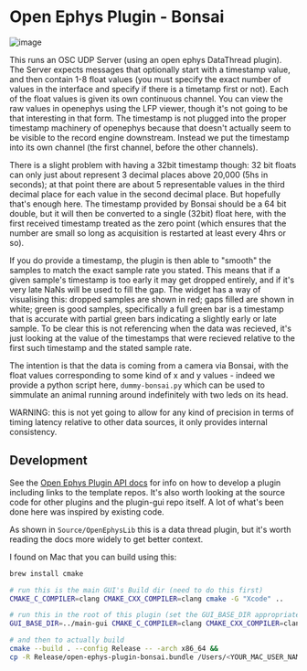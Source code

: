 # Open Ephys Plugin - Bonsai

![image](https://github.com/user-attachments/assets/25d66467-8fc4-40d6-a082-40c90fecc8d6)

This runs an OSC UDP Server (using an open ephys DataThread plugin). The Server expects messages that optionally start with a timestamp value, and then contain 1-8 float values
(you must specify the exact number of values in the interface and specify if there is a timetamp first or not). Each of the float values is given its own continuous channel.
You can view the raw values in openephys using the LFP viewer, though it's not going to be that interesting in that form. The timestamp is not plugged into the proper timestamp
machinery of openephys because that doesn't actually seem to be visible to the record engine downstream. Instead we put the timestamp into its own channel (the first channel,
before the other channels).

There is a slight problem with having a 32bit timestamp though:  32 bit floats can only just about represent 3 decimal places above 20,000 (5hs in seconds); at that point there are
about 5 representable values in the third decimal place for each value in the second decimal place. But hopefully that's enough here. The timestamp provided by Bonsai should be
a 64 bit double, but it will then be converted to a single (32bit) float here, with the first received timestamp treated as the zero point (which ensures that the number are small
so long as acquisition is restarted at least every 4hrs or so).

If you do provide a timestamp, the plugin is then able to "smooth" the samples to match the exact sample rate you stated. This means that if a given sample's timestamp is too early
it may get dropped entirely, and if it's very late NaNs will be used to fill the gap. The widget has a way of visualising this: dropped samples are shown in red; gaps filled are
shown in white; green is good samples, specifically a full green bar is a timestamp that is accurate with partial green bars indicating a slightly early or late sample.  To be clear
this is not referencing when the data was recieved, it's just looking at the value of the timestamps that were recieved relative to the first such timestamp and the stated sample rate.

The intention is that the data is coming from a camera via Bonsai, with the float values corresponding to some kind of x and y values - indeed we provide a python script here,
`dummy-bonsai.py` which can be used to simmulate an animal running around indefinitely with two leds on its head.

WARNING: this is not yet going to allow for any kind of precision in terms of timing latency relative to other data sources, it only provides internal consistency.


## Development

See the [Open Ephys Plugin API docs](https://open-ephys.github.io/gui-docs/Developer-Guide/Open-Ephys-Plugin-API/index.html) for info on how to develop a plugin
including links to the template repos. It's also worth looking at the source code for other plugins and the plugin-gui repo itself. A lot of what's been done here was
inspired by existing code.

As shown in `Source/OpenEphysLib` this is a data thread plugin, but it's worth reading the docs more widely to get better context.

I found on Mac that you can build using this:

```bash
brew install cmake

# run this is the main GUI's Build dir (need to do this first)
CMAKE_C_COMPILER=clang CMAKE_CXX_COMPILER=clang cmake -G "Xcode" ..

# run this in the root of this plugin (set the GUI_BASE_DIR appropriately)
GUI_BASE_DIR=../main-gui CMAKE_C_COMPILER=clang CMAKE_CXX_COMPILER=clang cmake -G "Xcode" .

# and then to actually build
cmake --build . --config Release -- -arch x86_64 &&
cp -R Release/open-ephys-plugin-bonsai.bundle /Users/<YOUR_MAC_USER_NAME_HERE>/Library/Application\ Support/open-ephys/plugins-api8/ 
```
